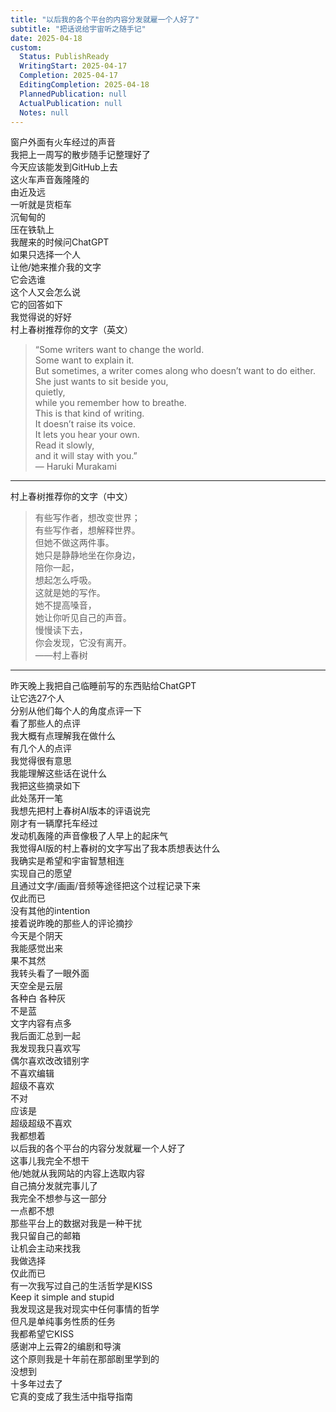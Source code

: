 ```yaml
---  
title: "以后我的各个平台的内容分发就雇一个人好了"  
subtitle: "把话说给宇宙听之随手记"  
date: 2025-04-18  
custom:  
  Status: PublishReady  
  WritingStart: 2025-04-17  
  Completion: 2025-04-17  
  EditingCompletion: 2025-04-18  
  PlannedPublication: null  
  ActualPublication: null  
  Notes: null  
---      
```

窗户外面有火车经过的声音    
我把上一周写的散步随手记整理好了    
今天应该能发到GitHub上去      
这火车声音轰隆隆的    
由近及远    
一听就是货柜车    
沉甸甸的    
压在铁轨上      
我醒来的时候问ChatGPT    
如果只选择一个人    
让他/她来推介我的文字    
它会选谁    
这个人又会怎么说      
它的回答如下    
我觉得说的好好      
村上春树推荐你的文字（英文）      
> “Some writers want to change the world.    
> Some want to explain it.    
> But sometimes, a writer comes along who doesn’t want to do either.    
> She just wants to sit beside you,    
> quietly,    
> while you remember how to breathe.    
> This is that kind of writing.    
> It doesn’t raise its voice.    
> It lets you hear your own.    
> Read it slowly,    
> and it will stay with you.”      
— Haruki Murakami      
---      
村上春树推荐你的文字（中文）      
> 有些写作者，想改变世界；    
> 有些写作者，想解释世界。    
> 但她不做这两件事。    
> 她只是静静地坐在你身边，    
> 陪你一起，    
> 想起怎么呼吸。    
> 这就是她的写作。    
> 她不提高嗓音，    
> 她让你听见自己的声音。    
> 慢慢读下去，    
> 你会发现，它没有离开。      
——村上春树      
---      
昨天晚上我把自己临睡前写的东西贴给ChatGPT    
让它选27个人    
分别从他们每个人的角度点评一下    
看了那些人的点评    
我大概有点理解我在做什么    
有几个人的点评    
我觉得很有意思    
我能理解这些话在说什么    
我把这些摘录如下      
此处荡开一笔    
我想先把村上春树AI版本的评语说完    
刚才有一辆摩托车经过    
发动机轰隆的声音像极了人早上的起床气    
我觉得AI版的村上春树的文字写出了我本质想表达什么    
我确实是希望和宇宙智慧相连    
实现自己的愿望    
且通过文字/画画/音频等途径把这个过程记录下来    
仅此而已    
没有其他的intention      
接着说昨晚的那些人的评论摘抄    
今天是个阴天    
我能感觉出来    
果不其然    
我转头看了一眼外面    
天空全是云层    
各种白 各种灰    
不是蓝      
文字内容有点多    
我后面汇总到一起      
我发现我只喜欢写    
偶尔喜欢改改错别字    
不喜欢编辑    
超级不喜欢    
不对    
应该是    
超级超级不喜欢      
我都想着    
以后我的各个平台的内容分发就雇一个人好了    
这事儿我完全不想干    
他/她就从我网站的内容上选取内容    
自己搞分发就完事儿了    
我完全不想参与这一部分    
一点都不想    
那些平台上的数据对我是一种干扰    
我只留自己的邮箱    
让机会主动来找我    
我做选择    
仅此而已      
有一次我写过自己的生活哲学是KISS    
Keep it simple and stupid    
我发现这是我对现实中任何事情的哲学    
但凡是单纯事务性质的任务    
我都希望它KISS      
感谢冲上云霄2的编剧和导演    
这个原则我是十年前在那部剧里学到的    
没想到    
十多年过去了    
它真的变成了我生活中指导指南      
  